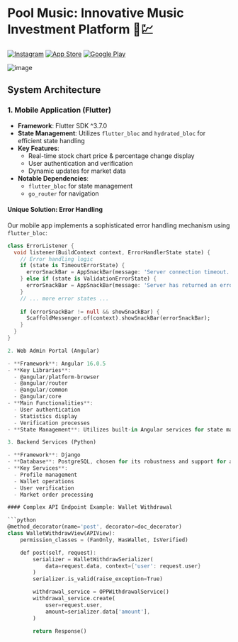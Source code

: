 # Pool Music: Innovative Music Investment Platform 🎵💹

[![Instagram](https://img.shields.io/badge/Instagram-%23E4405F.svg?style=for-the-badge&logo=Instagram&logoColor=white)](https://www.instagram.com/poolmusic.app/) 
[![App Store](https://img.shields.io/badge/App_Store-0D96F6?style=for-the-badge&logo=app-store&logoColor=white)](https://apps.apple.com/de/app/pool-music/id1589212656?l=en-GB) 
[![Google Play](https://img.shields.io/badge/Google_Play-414141?style=for-the-badge&logo=google-play&logoColor=white)](https://play.google.com/store/apps/details?id=app.poolmusic)

![image](https://github.com/user-attachments/assets/7d1082e8-72ad-4b36-aae3-a5fa47e6ed13)


## System Architecture

### 1. Mobile Application (Flutter)

- **Framework**: Flutter SDK ^3.7.0
- **State Management**: Utilizes `flutter_bloc` and `hydrated_bloc` for efficient state handling
- **Key Features**: 
  - Real-time stock chart price & percentage change display
  - User authentication and verification
  - Dynamic updates for market data
- **Notable Dependencies**:
  - `flutter_bloc` for state management
  - `go_router` for navigation

#### Unique Solution: Error Handling

Our mobile app implements a sophisticated error handling mechanism using `flutter_bloc`:

```dart
class ErrorListener {
  void listener(BuildContext context, ErrorHandlerState state) {
    // Error handling logic
    if (state is TimeoutErrorState) {
      errorSnackBar = AppSnackBar(message: 'Server connection timeout. Please try again.');
    } else if (state is ValidationErrorState) {
      errorSnackBar = AppSnackBar(message: 'Server has returned an error. Please verify all information you have entered.');
    }
    // ... more error states ...
    
    if (errorSnackBar != null && showSnackBar) {
      ScaffoldMessenger.of(context).showSnackBar(errorSnackBar);
    }
  }
}

2. Web Admin Portal (Angular)

- **Framework**: Angular 16.0.5
- **Key Libraries**:
  - @angular/platform-browser
  - @angular/router
  - @angular/common
  - @angular/core
- **Main Functionalities**: 
  - User authentication
  - Statistics display
  - Verification processes
- **State Management**: Utilizes built-in Angular services for state management

3. Backend Services (Python)

- **Framework**: Django
- **Database**: PostgreSQL, chosen for its robustness and support for advanced features
- **Key Services**:
  - Profile management
  - Wallet operations
  - User verification
  - Market order processing

#### Complex API Endpoint Example: Wallet Withdrawal

```python
@method_decorator(name='post', decorator=doc_decorator)
class WalletWithdrawView(APIView):
    permission_classes = (FanOnly, HasWallet, IsVerified)

    def post(self, request):
        serializer = WalletWithdrawSerializer(
            data=request.data, context={'user': request.user}
        )
        serializer.is_valid(raise_exception=True)

        withdrawal_service = OPPWithdrawalService()
        withdrawal_service.create(
            user=request.user,
            amount=serializer.data['amount'],
        )

        return Response()
